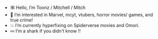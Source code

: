 - 🕸 Hello, I’m Toonz / Mitchell / Mitch
- 🍊 I’m interested in Marvel, mcyt, vtubers, horror movies/ games, and true crime!
- 💥 I’m currently hyperfixing on Spiderverse movies and Omori.
- 💤 I’m a shark if you didn't know !!
  

<!---
OrangeisMitchie/OrangeisMitchie is a ✨ special ✨ repository because its `README.md` (this file) appears on your GitHub profile.
You can click the Preview link to take a look at your changes.
--->
